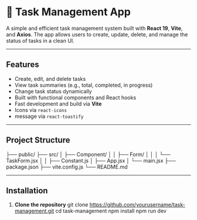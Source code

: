 # 📝 Task Management App

A simple and efficient task management system built with **React 19**, **Vite**, and **Axios**. The app allows users to create, update, delete, and manage the status of tasks in a clean UI.

---

## Features

- Create, edit, and delete tasks
- View task summaries (e.g., total, completed, in progress)
- Change task status dynamically
- Built with functional components and React hooks
- Fast development and build via **Vite**
- Icons via `react-icons`
- message via `react-toastify`

---

## Project Structure

├── public/
├── src/
│ ├── Component/
│ │ ├── Form/
│ │ │ └── TaskForm.jsx
│ │ ├── Constant.js
│ ├── App.jsx
│ └── main.jsx
├── package.json
├── vite.config.js
└── README.md



---

## Installation

1. **Clone the repository**
   git clone https://github.com/yourusername/task-management.git
   cd task-management
   npm install
   npm run dev

